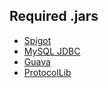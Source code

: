 Required .jars
--------------
* [Spigot](http://ci.md-5.net/job/Spigot/lastSuccessfulBuild/artifact/Spigot-Server/target/spigot.jar)
* [MySQL JDBC](http://dev.mysql.com/downloads/connector/j/)
* [Guava](https://code.google.com/p/guava-libraries/)
* [ProtocolLib](http://dev.bukkit.org/bukkit-plugins/protocollib/)

